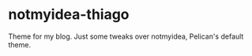 notmyidea-thiago
================

Theme for my blog. Just some tweaks over notmyidea, Pelican's default theme.